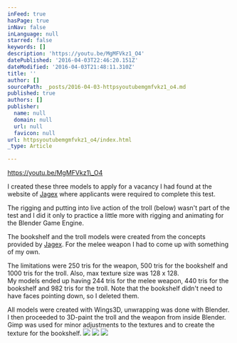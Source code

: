 ```yaml
---
inFeed: true
hasPage: true
inNav: false
inLanguage: null
starred: false
keywords: []
description: 'https://youtu.be/MgMFVkz1_O4'
datePublished: '2016-04-03T22:46:20.151Z'
dateModified: '2016-04-03T21:48:11.310Z'
title: ''
author: []
sourcePath: _posts/2016-04-03-httpsyoutubemgmfvkz1_o4.md
published: true
authors: []
publisher:
  name: null
  domain: null
  url: null
  favicon: null
url: httpsyoutubemgmfvkz1_o4/index.html
_type: Article

---
```

https://youtu.be/MgMFVkz1\_O4

I created these three models to apply for a vacancy I had found at the website of [Jagex][0] where applicants were required to complete this test.

The rigging and putting into live action of the troll (below) wasn't part of the test and I did it only to practice a little more with rigging and animating for the Blender Game Engine.

The bookshelf and the troll models were created from the concepts provided by [Jagex][0]. For the melee weapon I had to come up with something of my own.

The limitations were 250 tris for the weapon, 500 tris for the bookshelf and 1000 tris for the troll. Also, max texture size was 128 x 128\.  
My models ended up having 244 tris for the melee weapon, 440 tris for the bookshelf and 982 tris for the troll. Note that the bookshelf didn't need to have faces pointing down, so I deleted them.

All models were created with Wings3D, unwrapping was done with Blender. I then proceeded to 3D-paint the troll and the weapon from inside Blender. Gimp was used for minor adjustments to the textures and to create the texture for the bookshelf.
![](https://the-grid-user-content.s3-us-west-2.amazonaws.com/8f70d4ac-a886-4d5d-b97e-b202f83c1aa6.png)
![](https://the-grid-user-content.s3-us-west-2.amazonaws.com/92a4657c-516e-4e3e-bed8-c5347badf2fe.png)
![](https://the-grid-user-content.s3-us-west-2.amazonaws.com/b186ac4a-e23d-4c83-a294-d37db895a1fb.png)

[0]: http://jagex.com/